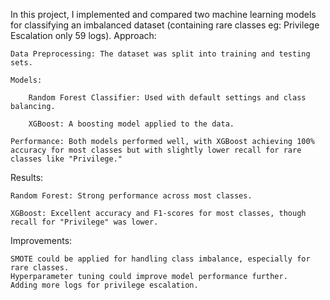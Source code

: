 In this project, I implemented and compared two machine learning models for classifying an imbalanced dataset (containing rare classes eg: Privilege Escalation only 59 logs). 
Approach:

    Data Preprocessing: The dataset was split into training and testing sets.

    Models:

        Random Forest Classifier: Used with default settings and class balancing.

        XGBoost: A boosting model applied to the data.

    Performance: Both models performed well, with XGBoost achieving 100% accuracy for most classes but with slightly lower recall for rare classes like "Privilege."

Results:

    Random Forest: Strong performance across most classes.

    XGBoost: Excellent accuracy and F1-scores for most classes, though recall for "Privilege" was lower.

Improvements:

    SMOTE could be applied for handling class imbalance, especially for rare classes.
    Hyperparameter tuning could improve model performance further.
    Adding more logs for privilege escalation.

    
